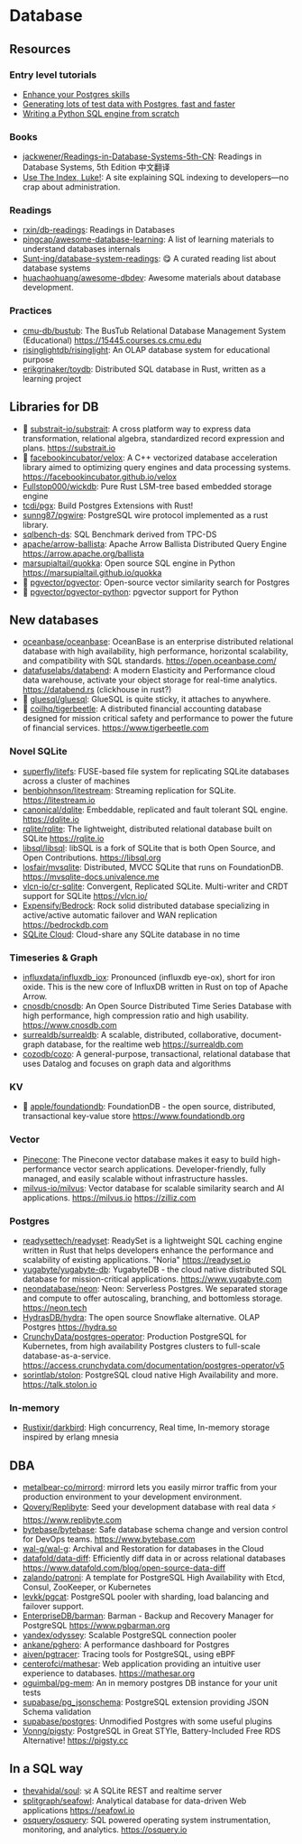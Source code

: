 # Database

## Resources

### Entry level tutorials

- [Enhance your Postgres skills](https://www.crunchydata.com/developers/tutorials)
- [Generating lots of test data with Postgres, fast and faster](https://kmoppel.github.io/2022-12-23-generating-lots-of-test-data-with-postgres-fast-and-faster/)
- [Writing a Python SQL engine from scratch](https://github.com/tobymao/sqlglot/blob/main/posts/python_sql_engine.md)

### Books

- [jackwener/Readings-in-Database-Systems-5th-CN](https://github.com/jackwener/Readings-in-Database-Systems-5th-CN):
  Readings in Database Systems, 5th Edition 中文翻译
- [Use The Index, Luke!](https://use-the-index-luke.com/): A site explaining SQL
  indexing to developers—no crap about administration.

### Readings

- [rxin/db-readings](https://github.com/rxin/db-readings): Readings in Databases
- [pingcap/awesome-database-learning](https://github.com/pingcap/awesome-database-learning):
  A list of learning materials to understand databases internals
- [Sunt-ing/database-system-readings](https://github.com/Sunt-ing/database-system-readings):
  😋 A curated reading list about database systems
- [huachaohuang/awesome-dbdev](https://github.com/huachaohuang/awesome-dbdev):
  Awesome materials about database development.

### Practices

- [cmu-db/bustub](https://github.com/cmu-db/bustub): The BusTub Relational
  Database Management System (Educational) <https://15445.courses.cs.cmu.edu>
- [risinglightdb/risinglight](https://github.com/risinglightdb/risinglight): An
  OLAP database system for educational purpose
- [erikgrinaker/toydb](https://github.com/erikgrinaker/toydb): Distributed SQL
  database in Rust, written as a learning project

## Libraries for DB

- 🌟 [substrait-io/substrait](https://github.com/substrait-io/substrait): A
  cross platform way to express data transformation, relational algebra,
  standardized record expression and plans. <https://substrait.io>
- 🌟 [facebookincubator/velox](https://github.com/facebookincubator/velox): A
  C++ vectorized database acceleration library aimed to optimizing query engines
  and data processing systems. <https://facebookincubator.github.io/velox>
- [Fullstop000/wickdb](https://github.com/Fullstop000/wickdb): Pure Rust
  LSM-tree based embedded storage engine
- [tcdi/pgx](https://github.com/tcdi/pgx): Build Postgres Extensions with Rust!
- [sunng87/pgwire](https://github.com/sunng87/pgwire): PostgreSQL wire protocol
  implemented as a rust library.
- [sqlbench-ds](https://github.com/sql-benchmarks/sqlbench-ds): SQL Benchmark
  derived from TPC-DS
- [apache/arrow-ballista](https://github.com/apache/arrow-ballista): Apache
  Arrow Ballista Distributed Query Engine <https://arrow.apache.org/ballista>
- [marsupialtail/quokka](https://github.com/marsupialtail/quokka): Open source
  SQL engine in Python <https://marsupialtail.github.io/quokka>
- 🌟 [pgvector/pgvector](https://github.com/pgvector/pgvector): Open-source
  vector similarity search for Postgres
- 🌟 [pgvector/pgvector-python](https://github.com/pgvector/pgvector-python):
  pgvector support for Python

## New databases

- [oceanbase/oceanbase](https://github.com/oceanbase/oceanbase): OceanBase is an
  enterprise distributed relational database with high availability, high
  performance, horizontal scalability, and compatibility with SQL standards.
  <https://open.oceanbase.com/>
- [datafuselabs/databend](https://github.com/datafuselabs/databend): A modern
  Elasticity and Performance cloud data warehouse, activate your object storage
  for real-time analytics. <https://databend.rs> (clickhouse in rust?)
- 🌟 [gluesql/gluesql](https://github.com/gluesql/gluesql): GlueSQL is quite
  sticky, it attaches to anywhere.
- 🌟 [coilhq/tigerbeetle](https://github.com/coilhq/tigerbeetle): A distributed
  financial accounting database designed for mission critical safety and
  performance to power the future of financial services.
  <https://www.tigerbeetle.com>

### Novel SQLite

- [superfly/litefs](https://github.com/superfly/litefs): FUSE-based file system
  for replicating SQLite databases across a cluster of machines
- [benbjohnson/litestream](https://github.com/benbjohnson/litestream): Streaming
  replication for SQLite. <https://litestream.io>
- [canonical/dqlite](https://github.com/canonical/dqlite): Embeddable,
  replicated and fault tolerant SQL engine. <https://dqlite.io>
- [rqlite/rqlite](https://github.com/rqlite/rqlite): The lightweight,
  distributed relational database built on SQLite <https://rqlite.io>
- [libsql/libsql](https://github.com/libsql/libsql): libSQL is a fork of SQLite
  that is both Open Source, and Open Contributions. <https://libsql.org>
- [losfair/mvsqlite](https://github.com/losfair/mvsqlite): Distributed, MVCC
  SQLite that runs on FoundationDB. <https://mvsqlite-docs.univalence.me>
- [vlcn-io/cr-sqlite](https://github.com/vlcn-io/cr-sqlite): Convergent,
  Replicated SQLite. Multi-writer and CRDT support for SQLite <https://vlcn.io/>
- [Expensify/Bedrock](https://github.com/Expensify/Bedrock): Rock solid
  distributed database specializing in active/active automatic failover and WAN
  replication <https://bedrockdb.com>
- [SQLite Cloud](https://sqlitecloud.io/): Cloud-share any SQLite database in no
  time

### Timeseries & Graph

- [influxdata/influxdb_iox](https://github.com/influxdata/influxdb_iox):
  Pronounced (influxdb eye-ox), short for iron oxide. This is the new core of
  InfluxDB written in Rust on top of Apache Arrow.
- [cnosdb/cnosdb](https://github.com/cnosdb/cnosdb): An Open Source Distributed
  Time Series Database with high performance, high compression ratio and high
  usability. <https://www.cnosdb.com>
- [surrealdb/surrealdb](https://github.com/surrealdb/surrealdb): A scalable,
  distributed, collaborative, document-graph database, for the realtime web
  <https://surrealdb.com>
- [cozodb/cozo](https://github.com/cozodb/cozo): A general-purpose,
  transactional, relational database that uses Datalog and focuses on graph data
  and algorithms

### KV

- 🌟 [apple/foundationdb](https://github.com/apple/foundationdb): FoundationDB -
  the open source, distributed, transactional key-value store
  <https://www.foundationdb.org>

### Vector

- [Pinecone](https://www.pinecone.io/): The Pinecone vector database makes it
  easy to build high-performance vector search applications. Developer-friendly,
  fully managed, and easily scalable without infrastructure hassles.
- [milvus-io/milvus](https://github.com/milvus-io/milvus): Vector database for
  scalable similarity search and AI applications. <https://milvus.io>
  <https://zilliz.com>

### Postgres

- [readysettech/readyset](https://github.com/readysettech/readyset): ReadySet is
  a lightweight SQL caching engine written in Rust that helps developers enhance
  the performance and scalability of existing applications. "Noria"
  <https://readyset.io>
- [yugabyte/yugabyte-db](https://github.com/yugabyte/yugabyte-db): YugabyteDB -
  the cloud native distributed SQL database for mission-critical applications.
  <https://www.yugabyte.com>
- [neondatabase/neon](https://github.com/neondatabase/neon): Neon: Serverless
  Postgres. We separated storage and compute to offer autoscaling, branching,
  and bottomless storage. <https://neon.tech>
- [HydrasDB/hydra](https://github.com/HydrasDB/hydra): The open source Snowflake
  alternative. OLAP Postgres <https://hydra.so>
- [CrunchyData/postgres-operator](https://github.com/CrunchyData/postgres-operator):
  Production PostgreSQL for Kubernetes, from high availability Postgres clusters
  to full-scale database-as-a-service.
  <https://access.crunchydata.com/documentation/postgres-operator/v5>
- [sorintlab/stolon](https://github.com/sorintlab/stolon): PostgreSQL cloud
  native High Availability and more. <https://talk.stolon.io>

### In-memory

- [Rustixir/darkbird](https://github.com/Rustixir/darkbird): High concurrency,
  Real time, In-memory storage inspired by erlang mnesia

## DBA

- [metalbear-co/mirrord](https://github.com/metalbear-co/mirrord): mirrord lets
  you easily mirror traffic from your production environment to your development
  environment.
- [Qovery/Replibyte](https://github.com/Qovery/Replibyte): Seed your development
  database with real data ⚡️ <https://www.replibyte.com>
- [bytebase/bytebase](https://github.com/bytebase/bytebase): Safe database
  schema change and version control for DevOps teams. <https://www.bytebase.com>
- [wal-g/wal-g](https://github.com/wal-g/wal-g): Archival and Restoration for
  databases in the Cloud
- [datafold/data-diff](https://github.com/datafold/data-diff): Efficiently diff
  data in or across relational databases
  <https://www.datafold.com/blog/open-source-data-diff>
- [zalando/patroni](https://github.com/zalando/patroni): A template for
  PostgreSQL High Availability with Etcd, Consul, ZooKeeper, or Kubernetes
- [levkk/pgcat](https://github.com/levkk/pgcat): PostgreSQL pooler with
  sharding, load balancing and failover support.
- [EnterpriseDB/barman](https://github.com/EnterpriseDB/barman): Barman - Backup
  and Recovery Manager for PostgreSQL <https://www.pgbarman.org>
- [yandex/odyssey](https://github.com/yandex/odyssey): Scalable PostgreSQL
  connection pooler
- [ankane/pghero](https://github.com/ankane/pghero): A performance dashboard for
  Postgres
- [aiven/pgtracer](https://github.com/aiven/pgtracer): Tracing tools for
  PostgreSQL, using eBPF
- [centerofci/mathesar](https://github.com/centerofci/mathesar): Web application
  providing an intuitive user experience to databases. <https://mathesar.org>
- [oguimbal/pg-mem](https://github.com/oguimbal/pg-mem): An in memory postgres
  DB instance for your unit tests
- [supabase/pg_jsonschema](https://github.com/supabase/pg_jsonschema):
  PostgreSQL extension providing JSON Schema validation
- [supabase/postgres](https://github.com/supabase/postgres): Unmodified Postgres
  with some useful plugins
- [Vonng/pigsty](https://github.com/Vonng/pigsty): PostgreSQL in Great STYle,
  Battery-Included Free RDS Alternative! <https://pigsty.cc>

## In a SQL way

- [thevahidal/soul](https://github.com/thevahidal/soul): 🕉 A SQLite REST and
  realtime server
- [splitgraph/seafowl](https://github.com/splitgraph/seafowl): Analytical
  database for data-driven Web applications <https://seafowl.io>
- [osquery/osquery](https://github.com/osquery/osquery): SQL powered operating
  system instrumentation, monitoring, and analytics. <https://osquery.io>
